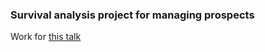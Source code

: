 ### Survival analysis project for managing prospects
Work for [this talk](https://www.uwsp.edu/cols/Pages/GLASC/Great-Lakes-Analytics-in-Sports-Conference-Kevin-Minkus.aspx)
